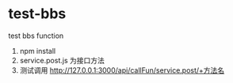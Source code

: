 # test-bbs
test bbs function

1. npm install
2. service.post.js 为接口方法
3. 测试调用 http://127.0.0.1:3000/api/callFun/service.post/+方法名
